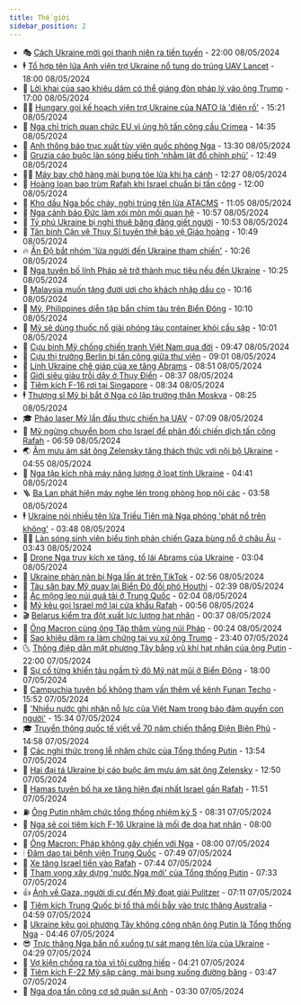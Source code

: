 ```yaml
---
title: Thế giới
sidebar_position: 2
---
```


<!-- vnexpress-the-gioi:START -->
- 🎭 [Cách Ukraine mời gọi thanh niên ra tiền tuyến](https://vnexpress.net/cach-ukraine-moi-goi-thanh-nien-ra-tien-tuyen-4743082.html) - 22:00 08/05/2024
- 🕴 [Tổ hợp tên lửa Anh viện trợ Ukraine nổ tung do trúng UAV Lancet](https://vnexpress.net/to-hop-ten-lua-anh-vien-tro-ukraine-no-tung-do-trung-uav-lancet-4743511.html) - 18:00 08/05/2024
- 🤭 [Lời khai của sao khiêu dâm có thể giáng đòn pháp lý vào ông Trump](https://vnexpress.net/loi-khai-cua-sao-khieu-dam-co-the-giang-don-phap-ly-vao-ong-trump-4743334.html) - 17:00 08/05/2024
- 🧑‍💻 [Hungary gọi kế hoạch viện trợ Ukraine của NATO là &#39;điên rồ&#39;](https://vnexpress.net/hungary-goi-ke-hoach-vien-tro-ukraine-cua-nato-la-dien-ro-4743746.html) - 15:21 08/05/2024
- 🦏 [Nga chỉ trích quan chức EU vì ủng hộ tấn công cầu Crimea](https://vnexpress.net/nga-chi-trich-quan-chuc-eu-vi-ung-ho-tan-cong-cau-crimea-4743731.html) - 14:35 08/05/2024
- 🦒 [Anh thông báo trục xuất tùy viên quốc phòng Nga](https://vnexpress.net/anh-thong-bao-truc-xuat-tuy-vien-quoc-phong-nga-4743721.html) - 13:30 08/05/2024
- 🌈 [Gruzia cáo buộc làn sóng biểu tình &#39;nhằm lật đổ chính phủ&#39;](https://vnexpress.net/gruzia-cao-buoc-lan-song-bieu-tinh-nham-lat-do-chinh-phu-4743712.html) - 12:49 08/05/2024
- 🧑‍🏫 [Máy bay chở hàng mài bụng tóe lửa khi hạ cánh](https://vnexpress.net/may-bay-cho-hang-mai-bung-toe-lua-khi-ha-canh-4743682.html) - 12:27 08/05/2024
- 🐲 [Hoảng loạn bao trùm Rafah khi Israel chuẩn bị tấn công](https://vnexpress.net/hoang-loan-bao-trum-rafah-khi-israel-chuan-bi-tan-cong-4743505.html) - 12:00 08/05/2024
- 🦒 [Kho dầu Nga bốc cháy, nghi trúng tên lửa ATACMS](https://vnexpress.net/kho-dau-nga-boc-chay-nghi-trung-ten-lua-atacms-4743681.html) - 11:05 08/05/2024
- 🐻 [Nga cảnh báo Đức làm xói mòn mối quan hệ](https://vnexpress.net/nga-canh-bao-duc-lam-xoi-mon-moi-quan-he-4743693.html) - 10:57 08/05/2024
- 🚀 [Tỷ phú Ukraine bị nghi thuê băng đảng giết người](https://vnexpress.net/ty-phu-ukraine-bi-nghi-thue-bang-dang-giet-nguoi-4743652.html) - 10:53 08/05/2024
- 🥰 [Tân binh Cận vệ Thụy Sĩ tuyên thệ bảo vệ Giáo hoàng](https://vnexpress.net/tan-binh-can-ve-thuy-si-tuyen-the-bao-ve-giao-hoang-4743633.html) - 10:49 08/05/2024
- 🔥 [Ấn Độ bắt nhóm &#39;lừa người đến Ukraine tham chiến&#39;](https://vnexpress.net/an-do-bat-nhom-lua-nguoi-den-ukraine-tham-chien-4743659.html) - 10:26 08/05/2024
- 🥳 [Nga tuyên bố lính Pháp sẽ trở thành mục tiêu nếu đến Ukraine](https://vnexpress.net/nga-tuyen-bo-linh-phap-se-tro-thanh-muc-tieu-neu-den-ukraine-4743638.html) - 10:25 08/05/2024
- 💼 [Malaysia muốn tặng đười ươi cho khách nhập dầu cọ](https://vnexpress.net/malaysia-muon-tang-duoi-uoi-cho-khach-nhap-dau-co-4743559.html) - 10:16 08/05/2024
- 🤡 [Mỹ, Philippines diễn tập bắn chìm tàu trên Biển Đông](https://vnexpress.net/my-philippines-dien-tap-ban-chim-tau-tren-bien-dong-4743596.html) - 10:10 08/05/2024
- 🌁 [Mỹ sẽ dùng thuốc nổ giải phóng tàu container khỏi cầu sập](https://vnexpress.net/my-se-dung-thuoc-no-giai-phong-tau-container-khoi-cau-sap-4743617.html) - 10:01 08/05/2024
- 🤩 [Cựu binh Mỹ chống chiến tranh Việt Nam qua đời](https://vnexpress.net/cuu-binh-my-chong-chien-tranh-viet-nam-qua-doi-4743598.html) - 09:47 08/05/2024
- 🎉 [Cựu thị trưởng Berlin bị tấn công giữa thư viện](https://vnexpress.net/cuu-thi-truong-berlin-bi-tan-cong-giua-thu-vien-4743602.html) - 09:01 08/05/2024
- 🎉 [Lính Ukraine chê giáp của xe tăng Abrams](https://vnexpress.net/linh-ukraine-che-giap-cua-xe-tang-abrams-4743491.html) - 08:51 08/05/2024
- 🌁 [Giới siêu giàu trỗi dậy ở Thụy Điển](https://vnexpress.net/gioi-sieu-giau-troi-day-o-thuy-dien-4743080.html) - 08:37 08/05/2024
- 🌊 [Tiêm kích F-16 rơi tại Singapore](https://vnexpress.net/tiem-kich-f-16-roi-tai-singapore-4743590.html) - 08:34 08/05/2024
- 🕴 [Thượng sĩ Mỹ bị bắt ở Nga có lập trường thân Moskva](https://vnexpress.net/thuong-si-my-bi-bat-o-nga-co-lap-truong-than-moskva-4743513.html) - 08:25 08/05/2024
- 🎓 [Pháo laser Mỹ lần đầu thực chiến hạ UAV](https://vnexpress.net/phao-laser-my-lan-dau-thuc-chien-ha-uav-4743396.html) - 07:09 08/05/2024
- 🦩 [Mỹ ngừng chuyển bom cho Israel để phản đối chiến dịch tấn công Rafah](https://vnexpress.net/my-ngung-chuyen-bom-cho-israel-de-phan-doi-chien-dich-tan-cong-rafah-4743466.html) - 06:59 08/05/2024
- 🌏 [Âm mưu ám sát ông Zelensky tăng thách thức với nội bộ Ukraine](https://vnexpress.net/am-muu-am-sat-ong-zelensky-tang-thach-thuc-voi-noi-bo-ukraine-4743404.html) - 04:55 08/05/2024
- 🌋 [Nga tập kích nhà máy năng lượng ở loạt tỉnh Ukraine](https://vnexpress.net/nga-tap-kich-nha-may-nang-luong-o-loat-tinh-ukraine-4743463.html) - 04:41 08/05/2024
- 🪜 [Ba Lan phát hiện máy nghe lén trong phòng họp nội các](https://vnexpress.net/ba-lan-phat-hien-may-nghe-len-trong-phong-hop-noi-cac-4743414.html) - 03:58 08/05/2024
- 🕴 [Ukraine nói nhiều tên lửa Triều Tiên mà Nga phóng &#39;phát nổ trên không&#39;](https://vnexpress.net/ukraine-noi-nhieu-ten-lua-trieu-tien-ma-nga-phong-phat-no-tren-khong-4743308.html) - 03:48 08/05/2024
- 🧑‍🏫 [Làn sóng sinh viên biểu tình phản chiến Gaza bùng nổ ở châu Âu](https://vnexpress.net/lan-song-sinh-vien-bieu-tinh-phan-chien-gaza-bung-no-o-chau-au-4743359.html) - 03:43 08/05/2024
- 🌮 [Drone Nga truy kích xe tăng, tổ lái Abrams của Ukraine](https://vnexpress.net/drone-nga-truy-kich-xe-tang-to-lai-abrams-cua-ukraine-4743366.html) - 03:04 08/05/2024
- 🚦 [Ukraine phàn nàn bị Nga lấn át trên TikTok](https://vnexpress.net/ukraine-phan-nan-bi-nga-lan-at-tren-tiktok-4743355.html) - 02:56 08/05/2024
- 💫 [Tàu sân bay Mỹ quay lại Biển Đỏ đối phó Houthi](https://vnexpress.net/tau-san-bay-my-quay-lai-bien-do-doi-pho-houthi-4743347.html) - 02:39 08/05/2024
- 🤡 [Ác mộng leo núi quá tải ở Trung Quốc](https://vnexpress.net/ac-mong-leo-nui-qua-tai-o-trung-quoc-4743365.html) - 02:04 08/05/2024
- 🦣 [Mỹ kêu gọi Israel mở lại cửa khẩu Rafah](https://vnexpress.net/my-keu-goi-israel-mo-lai-cua-khau-rafah-4743328.html) - 00:56 08/05/2024
- 🎬 [Belarus kiểm tra đột xuất lực lượng hạt nhân](https://vnexpress.net/belarus-kiem-tra-dot-xuat-luc-luong-hat-nhan-4743322.html) - 00:37 08/05/2024
- 🎉 [Ông Macron cùng ông Tập thăm vùng núi Pháp](https://vnexpress.net/ong-macron-cung-ong-tap-tham-vung-nui-phap-4743311.html) - 00:24 08/05/2024
- 🎡 [Sao khiêu dâm ra làm chứng tại vụ xử ông Trump](https://vnexpress.net/sao-khieu-dam-ra-lam-chung-tai-vu-xu-ong-trump-4743320.html) - 23:40 07/05/2024
- 🌜 [Thông điệp dằn mặt phương Tây bằng vũ khí hạt nhân của ông Putin](https://vnexpress.net/thong-diep-dan-mat-phuong-tay-bang-vu-khi-hat-nhan-cua-ong-putin-4742891.html) - 22:00 07/05/2024
- 🎡 [Sự cố từng khiến tàu ngầm tỷ đô Mỹ nát mũi ở Biển Đông](https://vnexpress.net/su-co-tung-khien-tau-ngam-ty-do-my-nat-mui-o-bien-dong-4742386.html) - 18:00 07/05/2024
- 🤗 [Campuchia tuyên bố không tham vấn thêm về kênh Funan Techo](https://vnexpress.net/campuchia-tuyen-bo-khong-tham-van-them-ve-kenh-funan-techo-4743282.html) - 15:52 07/05/2024
- 🦩 [&#39;Nhiều nước ghi nhận nỗ lực của Việt Nam trong bảo đảm quyền con người&#39;](https://vnexpress.net/nhieu-nuoc-ghi-nhan-no-luc-cua-viet-nam-trong-bao-dam-quyen-con-nguoi-4743272.html) - 15:34 07/05/2024
- 🎓 [Truyền thông quốc tế viết về 70 năm chiến thắng Điện Biên Phủ](https://vnexpress.net/truyen-thong-quoc-te-viet-ve-70-nam-chien-thang-dien-bien-phu-4743268.html) - 14:58 07/05/2024
- 🌁 [Các nghi thức trong lễ nhậm chức của Tổng thống Putin](https://vnexpress.net/cac-nghi-thuc-trong-le-nham-chuc-cua-tong-thong-putin-4743222.html) - 13:54 07/05/2024
- 🤩 [Hai đại tá Ukraine bị cáo buộc âm mưu ám sát ông Zelensky](https://vnexpress.net/hai-dai-ta-ukraine-bi-cao-buoc-am-muu-am-sat-ong-zelensky-4743262.html) - 12:50 07/05/2024
- 👹 [Hamas tuyên bố hạ xe tăng hiện đại nhất Israel gần Rafah](https://vnexpress.net/hamas-tuyen-bo-ha-xe-tang-hien-dai-nhat-israel-gan-rafah-4743252.html) - 11:51 07/05/2024
- ⛽️ [Ông Putin nhậm chức tổng thống nhiệm kỳ 5](https://vnexpress.net/ong-putin-tuyen-the-nham-chuc-tong-thong-nga-nhiem-ky-5-4743070-tong-thuat.html) - 08:31 07/05/2024
- 🚀 [Nga sẽ coi tiêm kích F-16 Ukraine là mối đe dọa hạt nhân](https://vnexpress.net/nga-se-coi-tiem-kich-f-16-ukraine-la-moi-de-doa-hat-nhan-4742899.html) - 08:00 07/05/2024
- 🎡 [Ông Macron: Pháp không gây chiến với Nga](https://vnexpress.net/ong-macron-phap-khong-gay-chien-voi-nga-4742983.html) - 08:00 07/05/2024
- 🕯 [Đâm dao tại bệnh viện Trung Quốc](https://vnexpress.net/dam-dao-tai-benh-vien-trung-quoc-4743065.html) - 07:49 07/05/2024
- 🐻 [Xe tăng Israel tiến vào Rafah](https://vnexpress.net/xe-tang-israel-tien-vao-rafah-4743092.html) - 07:44 07/05/2024
- 🚦 [Tham vọng xây dựng &#39;nước Nga mới&#39; của Tổng thống Putin](https://vnexpress.net/tham-vong-xay-dung-nuoc-nga-moi-cua-tong-thong-putin-4742841.html) - 07:33 07/05/2024
- 👍 [Ảnh về Gaza, người di cư đến Mỹ đoạt giải Pulitzer](https://vnexpress.net/anh-ve-gaza-nguoi-di-cu-den-my-doat-giai-pulitzer-4742964.html) - 07:11 07/05/2024
- 🚀 [Tiêm kích Trung Quốc bị tố thả mồi bẫy vào trực thăng Australia](https://vnexpress.net/tiem-kich-trung-quoc-bi-to-tha-moi-bay-vao-truc-thang-australia-4742912.html) - 04:59 07/05/2024
- 🌮 [Ukraine kêu gọi phương Tây không công nhận ông Putin là Tổng thống Nga](https://vnexpress.net/ukraine-keu-goi-phuong-tay-khong-cong-nhan-ong-putin-la-tong-thong-nga-4742969.html) - 04:46 07/05/2024
- 😎 [Trực thăng Nga bắn nổ xuồng tự sát mang tên lửa của Ukraine](https://vnexpress.net/truc-thang-nga-ban-no-xuong-tu-sat-mang-ten-lua-cua-ukraine-4742977.html) - 04:29 07/05/2024
- 🐲 [Vợ kiện chồng ra tòa vì tội cưỡng hiếp](https://vnexpress.net/vo-kien-chong-ra-toa-vi-toi-cuong-hiep-4742889.html) - 04:21 07/05/2024
- 💫 [Tiêm kích F-22 Mỹ sập càng, mài bụng xuống đường băng](https://vnexpress.net/tiem-kich-f-22-my-sap-cang-mai-bung-xuong-duong-bang-4742927.html) - 03:47 07/05/2024
- 👀 [Nga dọa tấn công cơ sở quân sự Anh](https://vnexpress.net/nga-doa-tan-cong-co-so-quan-su-anh-4742869.html) - 03:30 07/05/2024<!-- vnexpress-the-gioi:END -->